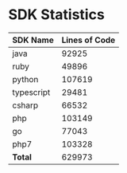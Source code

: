# SDK Statistics

| SDK Name | Lines of Code |
| -------- | ------------- |
| java | 92925 |
| ruby | 49896 |
| python | 107619 |
| typescript | 29481 |
| csharp | 66532 |
| php | 103149 |
| go | 77043 |
| php7 | 103328 |
| **Total** | 629973 |
